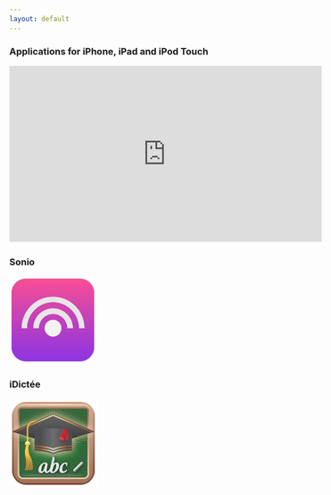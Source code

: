 ```yaml
---
layout: default
---
```


### Applications for iPhone, iPad and iPod Touch

<p align="center">
<iframe width="560" height="315" src="https://www.youtube.com/embed/AowatUuvRz0?autoplay=1" frameborder="0" allowfullscreen></iframe>
</p>


### Sonio

![Sonio Logo](/images/Sonio-Logo.png)



### iDictée

![iDictee Logo](/images/iDictee-Logo.png)
